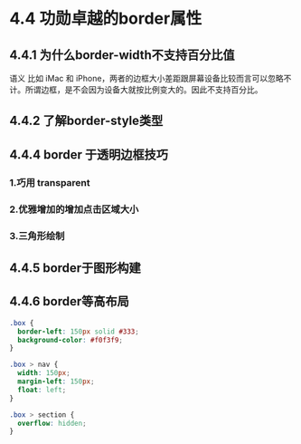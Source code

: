# 4.4 功勋卓越的border属性

## 4.4.1 为什么border-width不支持百分比值

语义
比如 iMac 和 iPhone，两者的边框大小差距跟屏幕设备比较而言可以忽略不计。所谓边框，是不会因为设备大就按比例变大的。因此不支持百分比。

## 4.4.2 了解border-style类型

## 4.4.4 border 于透明边框技巧

### 1.巧用 transparent

### 2.优雅增加的增加点击区域大小

### 3.三角形绘制

## 4.4.5 border于图形构建

## 4.4.6 border等高布局

```css
.box {
  border-left: 150px solid #333;
  background-color: #f0f3f9;
}

.box > nav {
  width: 150px;
  margin-left: 150px;
  float: left;
}

.box > section {
  overflow: hidden;
}
```

